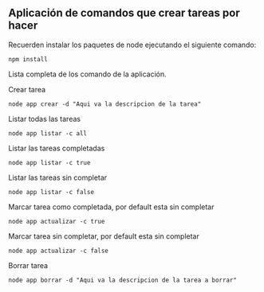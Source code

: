 ## Aplicación de comandos que crear tareas por hacer

Recuerden instalar los paquetes de node ejecutando el siguiente comando:

```
npm install
```

Lista completa de los comando de la aplicación.

Crear tarea
```
node app crear -d "Aqui va la descripcion de la tarea"
```

Listar todas las tareas
```
node app listar -c all 
```

Listar las tareas completadas
```
node app listar -c true 
```

Listar las tareas sin completar
```
node app listar -c false
```

Marcar tarea como completada, por default esta sin completar
```
node app actualizar -c true 
```

Marcar tarea sin completar, por default esta sin completar
```
node app actualizar -c false
```

Borrar tarea
```
node app borrar -d "Aqui va la descripcion de la tarea a borrar"
```